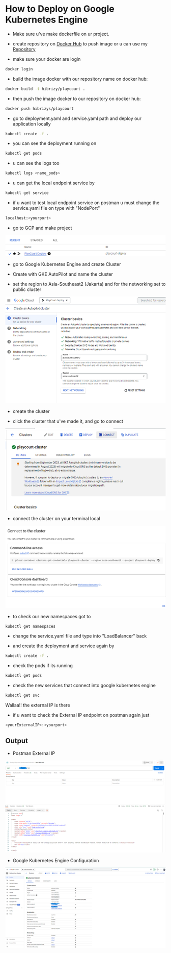 # How to Deploy on Google Kubernetes Engine

- Make sure u've make dockerfile on ur project.

- create repository on [Docker Hub](https://hub.docker.com/) to push image or u can use my [Repository](https://hub.docker.com/repositories/hibrizys)

- make sure your docker are login
```sh
docker login
```

- build the image docker with our repository name on docker hub:
```sh
docker build -t hibrizy/playcourt .
```

- then push the image docker to our repository on docker hub:
```sh
docker push hibrizys/playcourt
```

- go to deployment.yaml and service.yaml path and deploy our application locally
```sh
kubectl create -f .
```

- you can see the deployment running on
```sh
kubectl get pods
```

- u can see the logs too
```sh
kubectl logs <name_pods>
```
- u can get the local endpoint service by
```sh
kubectl get service
```

- if u want to test local endpoint service on postman u must change the service.yaml file on type with "NodePort"
```sh
localhost:<yourport>
```

- go to GCP and make project

![Project GCP](/src/assets/img/documentation/projectGCP.png)

- go to Google Kubernetes Engine and create Cluster

- Create with GKE AutoPilot and name the cluster

- set the region to Asia-Southeast2 (Jakarta) and for the networking set to public cluster

![GKE Autopilot](src/assets/img/documentation/GKE.png)

- create the cluster

- click the cluster that u've made it, and go to connect

![Edit Cluster](src/assets/img/documentation/editCluster.png)

- connect the cluster on your terminal local

![Connect cluster](src/assets/img/documentation/connectCluster.png)

- to check our new namespaces got to 
```sh
kubectl get namespaces
```

- change the service.yaml file and type into "LoadBalancer" back

- and create the deployment and service again by
```sh
kubectl create -f .
```

- check the pods if its running
```sh
kubectl get pods
```

- check the new services that connect into google kubernetes engine
```sh
kubectl get svc
```

Wallaa!! the external IP is there

- if u want to check the External IP endpoint on postman again just
```sh
<yourExternalIP>:<yourport>
```

## Output

- Postman External IP

![External IP](src/assets/img/documentation/ExternalIP.png)

- Google Kubernetes Engine Configuration

![GKE Config](src/assets/img/documentation/Configuration.png)